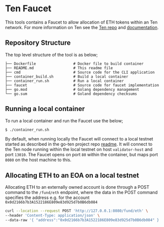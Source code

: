 # Ten Faucet

This tools contains a Faucet to allow allocation of ETH tokens within an Ten network. For more information 
on Ten see the [Ten repo](https://github.com/ten-protocol/go-ten) and [documentation](https://docs.obscu.ro/).

## Repository Structure
The top level structure of the tool is as below;

```
├── Dockerfile                 # Docker file to build container
├── README.md                  # This readme file
├── cmd                        # Source code for the CLI application
├── container_build.sh         # Build a local container
├── container_run.sh           # Run a local container
├── faucet                     # Source code for faucet implementation
├── go.mod                     # Golang dependency management 
└── go.sum                     # Goland dependency checksums
```

## Running a local container
To run a local container and run the Faucet use the below;

```bash
$ ./container_run.sh 
```

By default, when running locally the Faucet will connect to a local testnet started as described in the go-ten 
project repo [readme](https://github.com/ten-protocol/go-ten#building-and-running-a-local-testnet). It will connect 
to the Ten node running within the local testnet on host `validator-host` and port `13010`. The Faucet opens 
on port `80` within the container, but maps port `8080` on the host machine to this.


## Allocating ETH to an EOA on a local testnet
Allocating ETH to an externally owned account is done through a POST command to the `/fund/eth` endpoint, where the 
data in the POST command specifies the address e.g. for the account `0x0d2166b7b3A1522186E809e83d925d7b0B6db084`

```bash
curl --location --request POST 'http://127.0.0.1:8080/fund/eth' \
--header 'Content-Type: application/json' \
--data-raw '{ "address":"0x0d2166b7b3A1522186E809e83d925d7b0B6db084" }'
```

